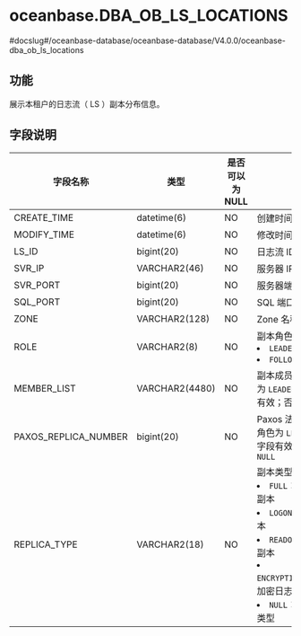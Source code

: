 oceanbase.DBA_OB_LS_LOCATIONS 
==================================================
#docslug#/oceanbase-database/oceanbase-database/V4.0.0/oceanbase-dba_ob_ls_locations


功能 
-----------------------

展示本租户的日志流（ LS ）副本分布信息。

字段说明 
-------------------------



|     字段名称     |       类型       | 是否可以为 NULL |                                                                                                                                                             描述                                                                                                                                                              |
|--------------|----------------|------------|-----------------------------------------------------------------------------------------------------------------------------------------------------------------------------------------------------------------------------------------------------------------------------------------------------------------------------|
| CREATE_TIME        | datetime(6)         | NO         | 创建时间                                                                                                                                                                                                                                                                                                                       |
| MODIFY_TIME        | datetime(6)         | NO         | 修改时间                                                                                                                                                                                                                                                                                                                       |
| LS_ID        | bigint(20)         | NO         | 日志流 ID                                                                                                                                                                                                                                                                                                                      |
| SVR_IP       | VARCHAR2(46)   | NO         | 服务器 IP 地址                                                                                                                                                                                                                                                                                                                   |
| SVR_PORT     | bigint(20)         | NO         | 服务器端口号                                                                                                                                                                                                                                                                                                                      |
| SQL_PORT     | bigint(20)         | NO         | SQL 端口号                                                                                                                                                                                                                                                                                                                     |
| ZONE         | VARCHAR2(128)  | NO         | Zone 名称                                                                                                                                                                                                                                                                                                                     |
| ROLE         | VARCHAR2(8)    | NO         | 副本角色 <li> `LEADER`   <li> `FOLLOWER`                                                                                                                                                                                           |
| MEMBER_LIST  | VARCHAR2(4480) | NO         | 副本成员列表：当角色为 `LEADER` 时，该字段有效；否则为 `NULL`                                                                                                                                                                                                                                                                                     |
| PAXOS_REPLICA_NUMBER       | bigint(20)         | NO         | Paxos 法定副本数：当角色为 `LEADER` 时，该字段有效；否则为 `NULL`                                                                                                                                                                                                                                                                                |
| REPLICA_TYPE | VARCHAR2(18)   | NO         | 副本类型 <li> `FULL`：全功能类型副本   <li> `LOGONLY`：日志型副本   <li> `READONLY`：只读型副本   <li> `ENCRYPTION_LOGONLY`：加密日志型副本   <li> `NULL`：未知的副本类型    |


